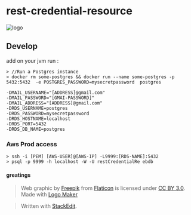 rest-credential-resource
===================

![logo](http://toto-castaldi.github.io/cdn/images/rest-credential-resource-logo.png "http://logomakr.com/0BKsDJ")

## Develop 

add on your jvm run :

```
> //Run a Postgres instance
> docker rm some-postgres && docker run --name some-postgres -p 5432:5432  -e POSTGRES_PASSWORD=mysecretpassword  postgres
```

```
-DMAIL_USERNAME="[ADDRESS]@gmail.com"
-DMAIL_PASSWORD="[GMAI-PASSWORD]"
-DMAIL_ADDRESS="[ADDRESS]@gmail.com"
-DRDS_USERNAME=postgres
-DRDS_PASSWORD=mysecretpassword
-DRDS_HOSTNAME=localhost
-DRDS_PORT=5432
-DRDS_DB_NAME=postgres
```


### Aws Prod access
``` 
> ssh -i [PEM] [AWS-USER]@[AWS-IP] -L9999:[RDS-NAME]:5432
> psql -p 9999 -h localhost -W -U restCredentialRe ebdb
```

#### greatings

>Web graphic by <a href="http://www.freepik.com/">Freepik</a> from <a href="http://www.flaticon.com/">Flaticon</a> is licensed under <a href="http://creativecommons.org/licenses/by/3.0/" title="Creative Commons BY 3.0">CC BY 3.0</a>. Made with <a href="http://logomakr.com" title="Logo Maker">Logo Maker</a>

> Written with [StackEdit](https://stackedit.io/).